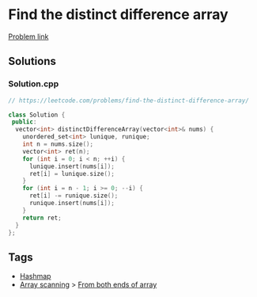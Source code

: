 # Find the distinct difference array

[Problem link](https://leetcode.com/problems/find-the-distinct-difference-array/)

## Solutions


### Solution.cpp
```cpp
// https://leetcode.com/problems/find-the-distinct-difference-array/

class Solution {
 public:
  vector<int> distinctDifferenceArray(vector<int>& nums) {
    unordered_set<int> lunique, runique;
    int n = nums.size();
    vector<int> ret(n);
    for (int i = 0; i < n; ++i) {
      lunique.insert(nums[i]);
      ret[i] = lunique.size();
    }
    for (int i = n - 1; i >= 0; --i) {
      ret[i] -= runique.size();
      runique.insert(nums[i]);
    }
    return ret;
  }
};
```
## Tags

* [Hashmap](/README.md#Hashmap)
* [Array scanning](/README.md#Array_scanning) > [From both ends of array](/README.md#Array_scanning-From_both_ends_of_array)
